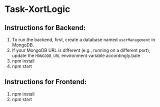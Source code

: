 # Task-XortLogic

## Instructions for Backend:

1. To run the backend, first, create a database named `userManagement` in MongoDB.
2. If your MongoDB URL is different (e.g., running on a different port), update the `MONGODB_URL` environment variable accordingly.bale
3. npm install 
4. npm start

## Instructions for Frontend:
1. npm install 
2. npm start 
